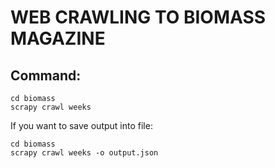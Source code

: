 # WEB CRAWLING TO BIOMASS MAGAZINE


## Command:
```
cd biomass
scrapy crawl weeks
```

If you want to save output into file:
```
cd biomass
scrapy crawl weeks -o output.json
```